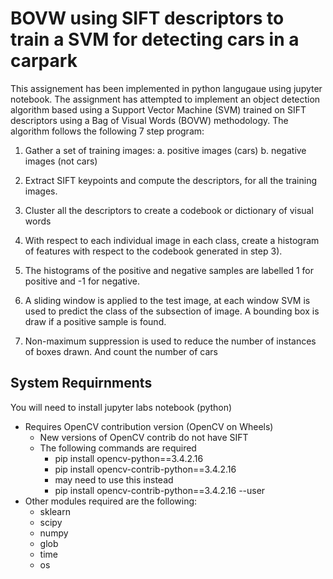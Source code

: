 # BOVW using SIFT descriptors to train a SVM for detecting cars in a carpark 
This assignement has been implemented in python langugaue using jupyter notebook. The assignment has attempted to implement an object detection algorithm based using a Support Vector Machine (SVM) trained on SIFT descriptors using a Bag of Visual Words (BOVW) methodology. The algorithm follows the following 7 step program:

1.	Gather a set of training images:
a.	positive images (cars) 
b.	negative images (not cars)

2.	Extract SIFT keypoints and compute the descriptors, for all the training images.

3.	Cluster all the descriptors to create a codebook or dictionary of visual words

4.	With respect to each individual image in each class, create a histogram of features with respect to the codebook generated in step 3).

5.	The histograms of the positive and negative samples are labelled 1 for positive and -1 for negative.

6.	A sliding window is applied to the test image, at each window SVM is used to predict the class of the subsection of image. A bounding box is draw if a positive sample is found.

7.	Non-maximum suppression is used to reduce the number of instances of boxes drawn. And count the number of cars

## System Requirnments
You will need to install jupyter labs notebook (python)

* Requires OpenCV contribution version (OpenCV on Wheels)
    * New versions of OpenCV contrib do not have SIFT
    * The following commands are required 
      * pip install opencv-python==3.4.2.16
      * pip install opencv-contrib-python==3.4.2.16
      * may need to use this instead
      * pip install opencv-contrib-python==3.4.2.16 --user
 * Other modules required are the following:
   * sklearn
   * scipy
   * numpy
   * glob
   * time
   * os

